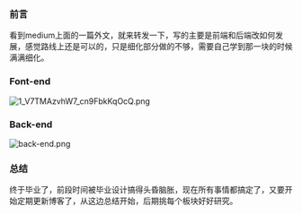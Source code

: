 ### 前言

看到medium上面的一篇外文，就来转发一下，写的主要是前端和后端改如何发展，感觉路线上还是可以的，只是细化部分做的不够，需要自己学到那一块的时候满满细化。

### Font-end

![1_V7TMAzvhW7_cn9FbkKqOcQ.png](https://i.loli.net/2018/07/05/5b3e2462c7e8c.png)

### Back-end

![back-end.png](https://i.loli.net/2018/07/05/5b3e2a5d382e8.png)

### 总结

终于毕业了，前段时间被毕业设计搞得头昏脑胀，现在所有事情都搞定了，又要开始定期更新博客了，从这边总结开始，后期挑每个板块好好研究。